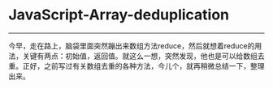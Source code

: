 # JavaScript-Array-deduplication

********
今早，走在路上，脑袋里面突然蹦出来数组方法reduce，然后就想着reduce的用法，关键有两点：初始值，返回值。就这么一想，突然发现，他也是可以给数组去重。正好，之前写过有关数组去重的各种方法，今儿个，就再稍微总结一下，整理出来。